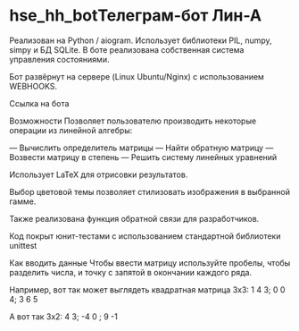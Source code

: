 # hse_hh_botТелеграм-бот Лин-А
Реализован на Python / aiogram. Использует библиотеки PIL, numpy, simpy и БД SQLite. В боте реализована собственная система управления состояниями.

Бот развёрнут на сервере (Linux Ubuntu/Nginx) с использованием WEBHOOKS.

Ссылка на бота

Возможности
Позволяет пользователю производить некоторые операции из линейной алгебры:

— Вычислить определитель матрицы — Найти обратную матрицу — Возвести матрицу в степень — Решить систему линейных уравнений

Использует LaTeX для отрисовки результатов.

Выбор цветовой темы позволяет стилизовать изображения в выбранной гамме.

Также реализована функция обратной связи для разработчиков.

Код покрыт юнит-тестами с использованием стандартной библиотеки unittest

Как вводить данные
Чтобы ввести матрицу используйте пробелы, чтобы разделить числа, и точку с запятой в окончании каждого ряда.

Например, вот так может выглядеть квадратная матрица 3x3: 1 4 3; 0 0 4; 3 6 5

А вот так 3x2: 4 3; -4 0 ; 9 -1
